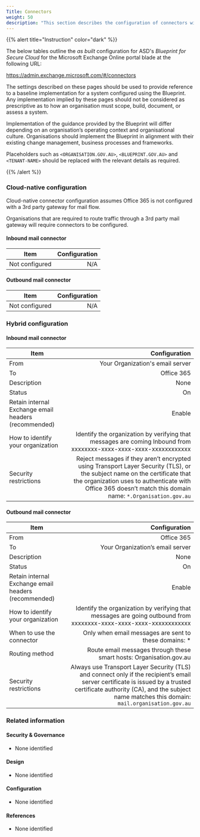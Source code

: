 ```yaml
---
Title: Connectors
weight: 50
description: "This section describes the configuration of connectors within Exchange Online associated with systems built according to guidance in ASD's Blueprint for Secure Cloud."
---
```


{{% alert title="Instruction" color="dark" %}}
 
The below tables outline the *as built* configuration for ASD's *Blueprint for Secure Cloud* for the Microsoft Exchange Online portal blade at the following URL: 
 
https://admin.exchange.microsoft.com/#/connectors
 
The settings described on these pages should be used to provide reference to a baseline implementation for a system configured using the Blueprint. Any implementation implied by these pages should not be considered as prescriptive as to how an organisation must scope, build, document, or assess a system.

Implementation of the guidance provided by the Blueprint will differ depending on an organisation’s operating context and organisational culture. Organisations should implement the Blueprint in alignment with their existing change management, business processes and frameworks.

Placeholders such as `<ORGANISATION.GOV.AU>`, `<BLUEPRINT.GOV.AU>` and `<TENANT-NAME>` should be replaced with the relevant details as required.

{{% /alert %}}

### Cloud-native configuration

Cloud-native connector configuration assumes Office 365 is not configured with a 3rd party gateway for mail flow.

Organisations that are required to route traffic through a 3rd party mail gateway will require connectors to be configured.

#### Inbound mail connector

| Item           | Configuration |
| -------------- | ------------: |
| Not configured |           N/A |

#### Outbound mail connector

| Item           | Configuration |
| -------------- | ------------: |
| Not configured |           N/A |

### Hybrid configuration

#### Inbound mail connector

| Item                                                 |                                                                                                                                                                                                                            Configuration |
| ---------------------------------------------------- | ---------------------------------------------------------------------------------------------------------------------------------------------------------------------------------------------------------------------------------------: |
| From                                                 |                                                                                                                                                                                                         Your Organization's email server |
| To                                                   |                                                                                                                                                                                                                               Office 365 |
| Description                                          |                                                                                                                                                                                                                                     None |
| Status                                               |                                                                                                                                                                                                                                       On |
| Retain internal Exchange email headers (recommended) |                                                                                                                                                                                                                                   Enable |
| How to identify your organization                    |                                                                                                                        Identify the organization by verifying that messages are coming Inbound from xxxxxxxx-xxxx-xxxx-xxxx-xxxxxxxxxxxx |
| Security restrictions                                | Reject messages if they aren’t encrypted using Transport Layer Security (TLS), or the subject name on the certificate that the organization uses to authenticate with Office 365 doesn’t match this domain name: `*.Organisation.gov.au` |


#### Outbound mail connector

| Item                                                 |                                                                                                                                                                                                                  Configuration |
| ---------------------------------------------------- | -----------------------------------------------------------------------------------------------------------------------------------------------------------------------------------------------------------------------------: |
| From                                                 |                                                                                                                                                                                                                     Office 365 |
| To                                                   |                                                                                                                                                                                               Your Organization’s email server |
| Description                                          |                                                                                                                                                                                                                           None |
| Status                                               |                                                                                                                                                                                                                             On |
| Retain internal Exchange email headers (recommended) |                                                                                                                                                                                                                         Enable |
| How to identify your organization                    |                                                                                                              Identify the organization by verifying that messages are going outbound from xxxxxxxx-xxxx-xxxx-xxxx-xxxxxxxxxxxx |
| When to use the connector                            |                                                                                                                                                                          Only when email messages are sent to these domains: * |
| Routing method                                       |                                                                                                                                                            Route email messages through these smart hosts: Organisation.gov.au |
| Security restrictions                                | Always use Transport Layer Security (TLS) and connect only if the recipient’s email server certificate is issued by a trusted certificate authority (CA), and the subject name matches this domain: `mail.organisation.gov.au` |

### Related information

#### Security & Governance

* None identified
  
#### Design

* None identified
  
#### Configuration

* None identified

#### References

* None identified